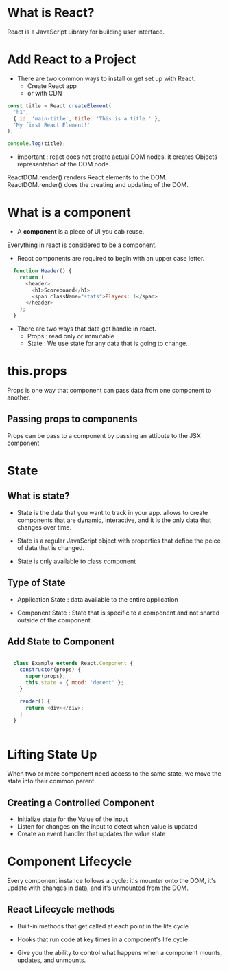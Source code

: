# What is React? 

React is a JavaScript Library for building user interface. 

# Add React to a Project
- There are two common ways to install or get set up with React.
  - Create React app
  - or with CDN
  
```js
const title = React.createElement(
  'h1', 
  { id: 'main-title', title: 'This is a title.' },
  'My first React Element!'
);

console.log(title);
```

* important : react does not create actual DOM nodes. it creates Objects representation of the DOM node.

ReactDOM.render() renders React elements to the DOM. ReactDOM.render() does the creating and updating of the DOM.

# What is a component

- A **component** is a piece of UI you cab reuse. 

Everything in react is considered to be a component. 

- React components are required to begin with an upper case letter.

```js
  function Header() {
    return (
      <header>
        <h1>Scoreboard</h1>
        <span className="stats">Players: 1</span>
      </header>
    );
  }
```

- There are two ways that data get handle in react.
  - Props : read only or immutable
  - State : We use state for any data that is going to change.
  
# this.props

Props is one way that component can pass data from one component to another.

## Passing props to components

Props can be pass to a component by passing an attibute to the JSX component

# State
## What is state?
- State is the data that you want to track in your app. allows to create components that are dynamic, interactive, and it is the only data that changes over time.

- State is a regular JavaScript object with properties that defibe the peice of data that is changed.

- State is only available to class component


## Type of State

  - Application State : data available to the entire application
  
  - Component State : State that is specific to a component and not shared outside of the component.
  
  ## Add State to Component
  
  ```js
  
    class Example extends React.Component {
      constructor(props) {
        super(props);
        this.state = { mood: 'decent' };
      }

      render() {
        return <div></div>;
      }
    }
    
  ```

# Lifting State Up

When two or more component need access to the same state, we move the state into their common parent.

## Creating a Controlled Component
- Initialize state for the Value of the input
- Listen for changes on the input to detect when value is updated
- Create an event handler that updates the value state

# Component Lifecycle
Every component instance follows a cycle: it's mounter onto the DOM, it's update with changes in data, and it's unmounted from the DOM.

## React Lifecycle methods
- Built-in methods that get called at each point in the life cycle

- Hooks that run code at key times in a component's life cycle

- Give you the ability to control what happens when a component mounts, updates, and unmounts.
